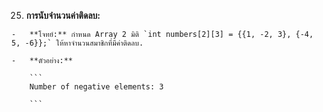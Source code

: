 25.  **การนับจำนวนค่าติดลบ:**
    
    -   **โจทย์:** กำหนด Array 2 มิติ `int numbers[2][3] = {{1, -2, 3}, {-4, 5, -6}};` ให้หาจำนวนสมาชิกที่มีค่าติดลบ.
        
    -   **ตัวอย่าง:**
        
        ```
        Number of negative elements: 3
        
        ```